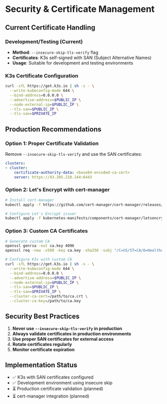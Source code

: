# Security & Certificate Management

## Current Certificate Handling

### Development/Testing (Current)
- **Method**: `--insecure-skip-tls-verify` flag
- **Certificates**: K3s self-signed with SAN (Subject Alternative Names)
- **Usage**: Suitable for development and testing environments

### K3s Certificate Configuration
```bash
curl -sfL https://get.k3s.io | sh -s - \
  --write-kubeconfig-mode 644 \
  --bind-address=0.0.0.0 \
  --advertise-address=$PUBLIC_IP \
  --node-external-ip=$PUBLIC_IP \
  --tls-san=$PUBLIC_IP \
  --tls-san=$PRIVATE_IP
```

## Production Recommendations

### Option 1: Proper Certificate Validation
Remove `--insecure-skip-tls-verify` and use the SAN certificates:
```yaml
clusters:
- cluster:
    certificate-authority-data: <base64-encoded-ca-cert>
    server: https://43.205.210.144:6443
```

### Option 2: Let's Encrypt with cert-manager
```bash
# Install cert-manager
kubectl apply -f https://github.com/cert-manager/cert-manager/releases/download/v1.13.0/cert-manager.yaml

# Configure Let's Encrypt issuer
kubectl apply -f kubernetes-manifests/components/cert-manager/letsencrypt-issuer.yaml
```

### Option 3: Custom CA Certificates
```bash
# Generate custom CA
openssl genrsa -out ca.key 4096
openssl req -new -x509 -key ca.key -sha256 -subj "/C=US/ST=CA/O=HealthApp/CN=HealthApp-CA" -days 3650 -out ca.crt

# Configure K3s with custom CA
curl -sfL https://get.k3s.io | sh -s - \
  --write-kubeconfig-mode 644 \
  --bind-address=0.0.0.0 \
  --advertise-address=$PUBLIC_IP \
  --node-external-ip=$PUBLIC_IP \
  --tls-san=$PUBLIC_IP \
  --tls-san=$PRIVATE_IP \
  --cluster-ca-cert=/path/to/ca.crt \
  --cluster-ca-key=/path/to/ca.key
```

## Security Best Practices

1. **Never use `--insecure-skip-tls-verify` in production**
2. **Always validate certificates in production environments**
3. **Use proper SAN certificates for external access**
4. **Rotate certificates regularly**
5. **Monitor certificate expiration**

## Implementation Status

- ✅ K3s with SAN certificates configured
- ✅ Development environment using insecure skip
- ⏳ Production certificate validation (planned)
- ⏳ cert-manager integration (planned)